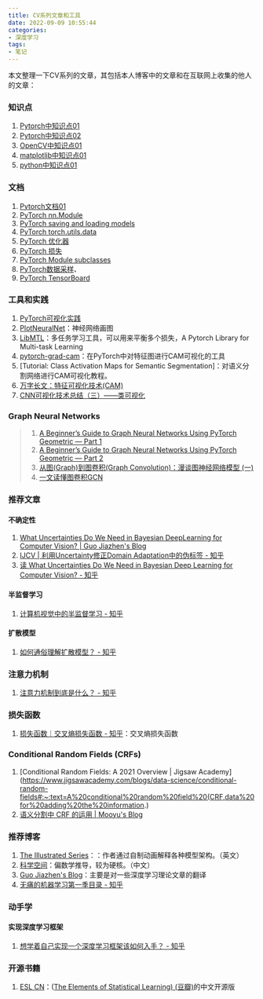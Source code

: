 ```yaml
---
title: CV系列文章和工具
date: 2022-09-09 10:55:44
categories:
- 深度学习
tags:
- 笔记
---
```

本文整理一下CV系列的文章，其包括本人博客中的文章和在互联网上收集的他人的文章：
<!--more-->

### 知识点
1. [Pytorch中知识点01](https://tom89757.github.io/2022/05/16/Pytorch%E4%B8%AD%E7%9F%A5%E8%AF%86%E7%82%B901/)
2. [Pytorch中知识点02](https://tom89757.github.io/2022/06/03/Pytorch%E4%B8%AD%E7%9F%A5%E8%AF%86%E7%82%B902/)
3. [OpenCV中知识点01](https://tom89757.github.io/2022/06/02/OpenCV%E4%B8%AD%E7%9F%A5%E8%AF%86%E7%82%B901/)
4. [matplotlib中知识点01](https://tom89757.github.io/2022/06/03/matplotlib%E4%B8%AD%E7%9F%A5%E8%AF%86%E7%82%B901/)
5. [python中知识点01](https://tom89757.github.io/2022/07/05/python%E4%B8%AD%E7%9F%A5%E8%AF%86%E7%82%B901/)

### 文档
1. [Pytorch文档01](https://tom89757.github.io/2022/07/04/Pytorch%E6%96%87%E6%A1%A301/)
2. [PyTorch nn.Module](https://tom89757.github.io/2022/07/20/PyTorch-nn-Module/)
3. [PyTorch saving and loading models](https://tom89757.github.io/2022/07/20/PyTorch-saving-and-loading-models/)
4. [PyTorch torch.utils.data](https://tom89757.github.io/2022/07/20/PyTorch-torch-utils-data/)
5. [PyTorch 优化器](https://tom89757.github.io/2022/07/20/PyTorch-%E4%BC%98%E5%8C%96%E5%99%A8/)
6. [PyTorch 损失](https://tom89757.github.io/2022/07/20/PyTorch-%E6%8D%9F%E5%A4%B1/)
7. [PyTorch Module subclasses](https://tom89757.github.io/2022/07/20/PyTorch-Module-subclasses/)
8. [PyTorch数据采样](https://tom89757.github.io/2022/07/20/PyTorch%E6%95%B0%E6%8D%AE%E9%87%87%E6%A0%B7/)、
9. [PyTorch TensorBoard](https://tom89757.github.io/2022/08/06/PyTorch-TensorBoard/)

### 工具和实践
1. [PyTorch可视化实践](https://tom89757.github.io/2022/08/07/PyTorch%E5%8F%AF%E8%A7%86%E5%8C%96%E5%AE%9E%E8%B7%B5/)
2. [PlotNeuralNet](https://github.com/HarisIqbal88/PlotNeuralNet)：神经网络画图
3. [LibMTL](https://github.com/median-research-group/LibMTL)：多任务学习工具，可以用来平衡多个损失，A Pytorch Library for Multi-task Learning
4. [pytorch-grad-cam](https://github.com/jacobgil/pytorch-grad-cam)：在PyTorch中对特征图进行CAM可视化的工具
5. [Tutorial: Class Activation Maps for Semantic Segmentation]：对语义分割网络进行CAM可视化教程。
6. [万字长文：特征可视化技术(CAM)](https://zhuanlan.zhihu.com/p/269702192)
7. [CNN可视化技术总结（三）——类可视化](https://mp.weixin.qq.com/s?__biz=MzkyMDE2OTA3Mw==&mid=2247485006&idx=1&sn=5991ec380dd97a0f0fb3337b9df4abc5&chksm=c197b950f6e0304641c2cacdcc45925e526f6a1187943fb1eca26dfaaf516ca71c4988097eb9&scene=21#wechat_redirect)

### Graph Neural Networks

> 1. [A Beginner’s Guide to Graph Neural Networks Using PyTorch Geometric — Part 1](https://towardsdatascience.com/a-beginners-guide-to-graph-neural-networks-using-pytorch-geometric-part-1-d98dc93e7742)
> 2. [A Beginner’s Guide to Graph Neural Networks Using PyTorch Geometric — Part 2](https://towardsdatascience.com/a-beginners-guide-to-graph-neural-networks-using-pytorch-geometric-part-2-cd82c01330ab)
> 3. [从图(Graph)到图卷积(Graph Convolution)：漫谈图神经网络模型 (一)](https://www.cnblogs.com/SivilTaram/p/graph_neural_network_1.html)
> 4. [一文读懂图卷积GCN](https://zhuanlan.zhihu.com/p/89503068)

### 推荐文章
#### 不确定性
1. [What Uncertainties Do We Need in Bayesian DeepLearning for Computer Vision? | Guo Jiazhen's Blog](https://jasonguojz.github.io/blog/2020/07/28/What%20Uncertainties%20Do%20We%20Need%20in%20Bayesian%20DeepLearning%20for%20Computer%20Vision/)
2. [IJCV | 利用Uncertainty修正Domain Adaptation中的伪标签 - 知乎](https://zhuanlan.zhihu.com/p/130220572)
3. [读 What Uncertainties Do We Need in Bayesian Deep Learning for Computer Vision? - 知乎](https://zhuanlan.zhihu.com/p/430849602)
#### 半监督学习
1. [计算机视觉中的半监督学习 - 知乎](https://zhuanlan.zhihu.com/p/161449559)
#### 扩散模型
1. [如何通俗理解扩散模型？ - 知乎](https://zhuanlan.zhihu.com/p/563543020)
### 注意力机制
1. [注意力机制到底是什么？ - 知乎](https://www.zhihu.com/question/519290359/answer/2666328351)
### 损失函数
1. [损失函数｜交叉熵损失函数 - 知乎](https://zhuanlan.zhihu.com/p/35709485)：交叉熵损失函数
### Conditional Random Fields (CRFs)
1. [Conditional Random Fields: A 2021 Overview | Jigsaw Academy](https://www.jigsawacademy.com/blogs/data-science/conditional-random-fields#:~:text=A%20conditional%20random%20field%20(CRF,data%20for%20adding%20the%20information.)
2. [语义分割中 CRF 的运用 | Mooyu's Blog](http://guoxs.github.io/Blog/2018/03/10/CRF/)
### 推荐博客
1. [The Illustrated Series](https://jalammar.github.io/)：：作者通过自制动画解释各种模型架构。（英文）
2. [科学空间](https://spaces.ac.cn/category/Big-Data)：偏数学推导，较为硬核。（中文）
3. [Guo Jiazhen's Blog](https://jasonguojz.github.io/blog/)：主要是对一些深度学习理论文章的翻译
4. [无痛的机器学习第一季目录 - 知乎](https://zhuanlan.zhihu.com/p/22464594)

### 动手学
#### 实现深度学习框架
1. [想学着自己实现一个深度学习框架该如何入手？ - 知乎](https://www.zhihu.com/question/329235391/answer/1197486431)

### 开源书籍
1. [ESL CN](https://esl.hohoweiya.xyz/)：([The Elements of Statistical Learning) (豆瓣)](https://book.douban.com/subject/3294335/)的中文开源版


